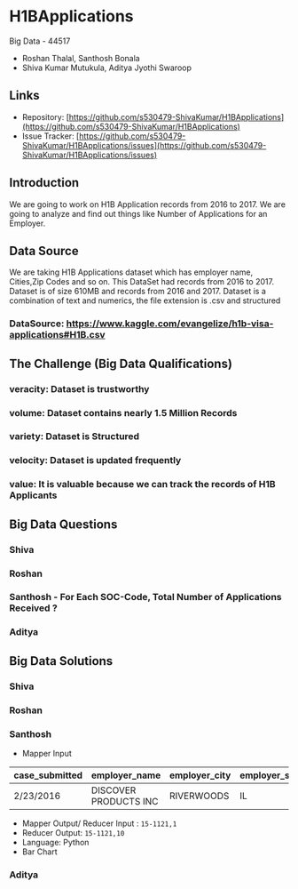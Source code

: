 # H1BApplications
Big Data - 44517
- Roshan Thalal, Santhosh Bonala
- Shiva Kumar Mutukula, Aditya Jyothi Swaroop

## Links
- Repository: [https://github.com/s530479-ShivaKumar/H1BApplications](https://github.com/s530479-ShivaKumar/H1BApplications)  
- Issue Tracker: [https://github.com/s530479-ShivaKumar/H1BApplications/issues](https://github.com/s530479-ShivaKumar/H1BApplications/issues)
## Introduction
We are going to work on H1B Application records from 2016 to 2017. We are going to analyze and find out things like Number of Applications for an Employer.   

## Data Source
We are taking H1B Applications dataset which has employer name, Cities,Zip Codes and so on. This DataSet had records from 2016 to 2017. Dataset is of size 610MB and records from 2016 and 2017. Dataset is a combination of text and numerics, the file extension is .csv and structured
### DataSource: https://www.kaggle.com/evangelize/h1b-visa-applications#H1B.csv
## The Challenge (Big Data Qualifications)
### veracity:  Dataset is trustworthy
### volume: Dataset contains nearly 1.5 Million Records
### variety: Dataset is Structured
### velocity: Dataset is updated frequently
### value: It is valuable because we can track the records of H1B Applicants

## Big Data Questions
### Shiva 
### Roshan
### Santhosh - For Each SOC-Code, Total Number of Applications Received ?
### Aditya

## Big Data Solutions
### Shiva 
### Roshan
### Santhosh
- Mapper Input 

| case_submitted | employer_name         | employer_city | employer_state | employer_postal_code | total_workers | decision_date | soc_code | case_status         | wage_rate_of_pay_from | full_time_position | wage_unit_of_pay | prevailing_wage | pw_unit_of_pay | year |
|----------------|-----------------------|---------------|----------------|----------------------|---------------|---------------|----------|---------------------|-----------------------|--------------------|------------------|-----------------|----------------|------|
| 2/23/2016      | DISCOVER PRODUCTS INC | RIVERWOODS    | IL             | 60015                | 1             | 9/30/2016     | 15-1121  | CERTIFIED-WITHDRAWN | 65811                 | Y                  | Year             | 59197           | Year           | 2017 |
- Mapper Output/ Reducer Input : `15-1121,1`
- Reducer Output: `15-1121,10`
- Language: Python
- Bar Chart
### Aditya